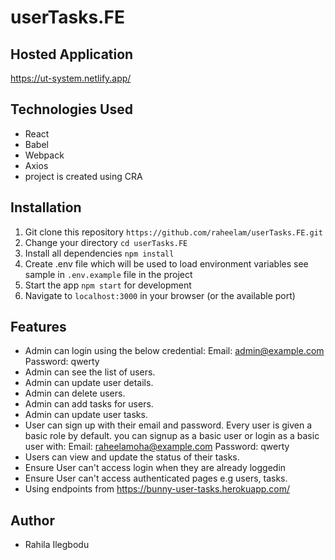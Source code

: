 # userTasks.FE

## Hosted Application

https://ut-system.netlify.app/

## Technologies Used

- React
- Babel
- Webpack
- Axios
- project is created using CRA

## Installation

1.  Git clone this repository `https://github.com/raheelam/userTasks.FE.git`
2.  Change your directory `cd userTasks.FE`
3.  Install all dependencies `npm install`
4.  Create .env file which will be used to load environment variables see sample in `.env.example` file in the project
5.  Start the app `npm start` for development
6.  Navigate to `localhost:3000` in your browser (or the available port)

## Features

- Admin can login using the below credential:
  Email: admin@example.com
  Password: qwerty
- Admin can see the list of users.
- Admin can update user details.
- Admin can delete users.
- Admin can add tasks for users.
- Admin can update user tasks.
- User can sign up with their email and password. Every user is given a basic role by default.
  you can signup as a basic user or login as a basic user with:
  Email: raheelamoha@example.com
  Password: qwerty
- Users can view and update the status of their tasks.
- Ensure User can't access login when they are already loggedin
- Ensure User can't access authenticated pages e.g users, tasks.
- Using endpoints from https://bunny-user-tasks.herokuapp.com/

## Author

- Rahila Ilegbodu

